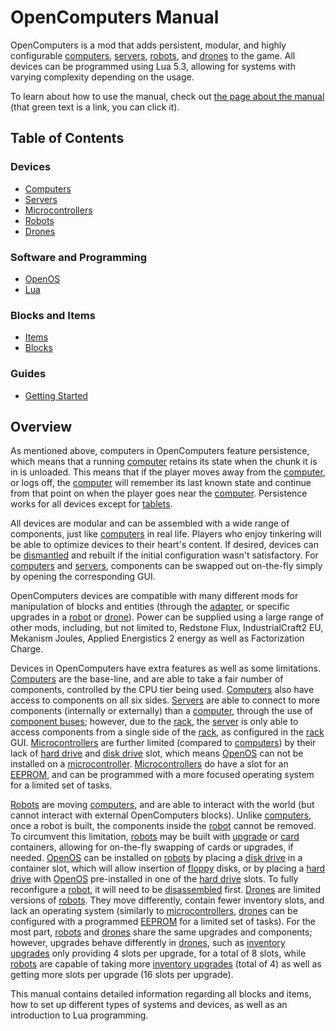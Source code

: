 # OpenComputers Manual

OpenComputers is a mod that adds persistent, modular, and highly configurable [computers](general/computer.md), [servers](item/server1.md), [robots](block/robot.md), and [drones](item/drone.md) to the game. All devices can be programmed using Lua 5.3, allowing for systems with varying complexity depending on the usage. 

To learn about how to use the manual, check out [the page about the manual](item/manual.md) (that green text is a link, you can click it).

## Table of Contents

### Devices
- [Computers](general/computer.md)
- [Servers](item/server1.md)
- [Microcontrollers](block/microcontroller.md)
- [Robots](block/robot.md)
- [Drones](item/drone.md)

### Software and Programming
- [OpenOS](general/openOS.md)
- [Lua](general/lua.md)

### Blocks and Items
- [Items](item/index.md)
- [Blocks](block/index.md)

### Guides
- [Getting Started](general/quickstart.md)

## Overview

As mentioned above, computers in OpenComputers feature persistence, which means that a running [computer](general/computer.md) retains its state when the chunk it is in is unloaded. This means that if the player moves away from the [computer](general/computer.md), or logs off, the [computer](general/computer.md) will remember its last known state and continue from that point on when the player goes near the [computer](general/computer.md). Persistence works for all devices except for [tablets](item/tablet.md).  

All devices are modular and can be assembled with a wide range of components, just like [computers](general/computer.md) in real life. Players who enjoy tinkering will be able to optimize devices to their heart's content. If desired, devices can be [dismantled](block/disassembler.md) and rebuilt if the initial configuration wasn't satisfactory. For [computers](general/computer.md) and [servers](item/server1.md), components can be swapped out on-the-fly simply by opening the corresponding GUI. 

OpenComputers devices are compatible with many different mods for manipulation of blocks and entities (through the [adapter](block/adapter.md), or specific upgrades in a [robot](block/robot.md) or [drone](item/drone.md)). Power can be supplied using a large range of other mods, including, but not limited to, Redstone Flux, IndustrialCraft2 EU, Mekanism Joules, Applied Energistics 2 energy as well as Factorization Charge. 

Devices in OpenComputers have extra features as well as some limitations. [Computers](general/computer.md) are the base-line, and are able to take a fair number of components, controlled by the CPU tier being used. [Computers](general/computer.md) also have access to components on all six sides. [Servers](item/server1.md) are able to connect to more components (internally or externally) than a [computer](general/computer.md), through the use of [component buses](item/componentBus1.md); however, due to the [rack](block/rack.md), the [server](item/server1.md) is only able to access components from a single side of the [rack](block/rack.md), as configured in the [rack](block/rack.md) GUI. [Microcontrollers](block/microcontroller.md) are further limited (compared to [computers](general/computer.md)) by their lack of [hard drive](item/hdd1.md) and [disk drive](block/diskDrive.md) slot, which means [OpenOS](general/openOS.md) can not be installed on a [microcontroller](block/microcontroller.md). [Microcontrollers](block/microcontroller.md) do have a slot for an [EEPROM](item/eeprom.md), and can be programmed with a more focused operating system for a limited set of tasks. 

[Robots](block/robot.md) are moving [computers](general/computer.md), and are able to interact with the world (but cannot interact with external OpenComputers blocks). Unlike [computers](general/computer.md), once a robot is built, the components inside the [robot](block/robot.md) cannot be removed. To circumvent this limitation, [robots](block/robot.md) may be built with [upgrade](item/upgradeContainer1.md) or [card](item/cardContainer1.md) containers, allowing for on-the-fly swapping of cards or upgrades, if needed. [OpenOS](general/openOS.md) can be installed on [robots](block/robot.md) by placing a [disk drive](block/diskDrive.md) in a container slot, which will allow insertion of [floppy](item/floppy.md) disks, or by placing a [hard drive](item/hdd1.md) with [OpenOS](general/openOS.md) pre-installed in one of the [hard drive](item/hdd1.md) slots. To fully reconfigure a [robot](block/robot.md), it will need to be [disassembled](block/disassembler.md) first. [Drones](item/drone.md) are limited versions of [robots](block/robot.md). They move differently, contain fewer inventory slots, and lack an operating system (similarly to [microcontrollers](block/microcontroller.md), [drones](item/drone.md) can be configured with a programmed [EEPROM](item/eeprom.md) for a limited set of tasks). For the most part, [robots](block/robot.md) and [drones](item/drone.md) share the same upgrades and components; however, upgrades behave differently in [drones](item/drone.md), such as [inventory upgrades](item/inventoryUpgrade.md) only providing 4 slots per upgrade, for a total of 8 slots, while [robots](block/robot.md) are capable of taking more [inventory upgrades](item/inventoryUpgrade.md) (total of 4) as well as getting more slots per upgrade (16 slots per upgrade).

This manual contains detailed information regarding all blocks and items, how to set up different types of systems and devices, as well as an introduction to Lua programming.
